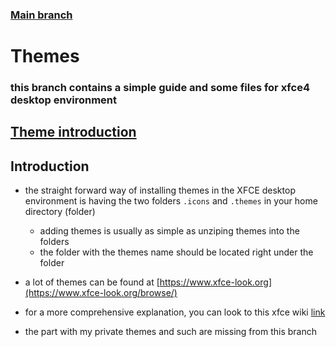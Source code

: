 ### [Main branch](https://github.com/gamingtruble/gamingtruble-s-void-setup/tree/main)

# Themes
### this branch contains a simple guide and some files for xfce4 desktop environment

## [Theme introduction](#introduction)

## Introduction
* the straight forward way of installing themes in the XFCE desktop environment is having the two folders `.icons` and `.themes` in your home directory (folder)
    * adding themes is usually as simple as unziping themes into the folders
    * the folder with the themes name should be located right under the folder

* a lot of themes can be found at [https://www.xfce-look.org](https://www.xfce-look.org/browse/)
* for a more comprehensive explanation, you can look to this xfce wiki [link](https://wiki.xfce.org/howto/install_new_themes)

* the part with my private themes and such are missing from this branch
